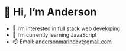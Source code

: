 # 👋 Hi, I’m Anderson
- 👀 I’m interested in full stack web developing
- 🌱 I’m currently learning JavaScript
- 📫 Email: andersonmarindev@gmail.com

<!---
anmarinur/anmarinur is a ✨ special ✨ repository because its `README.md` (this file) appears on your GitHub profile.
You can click the Preview link to take a look at your changes.
--->

      
    

    
